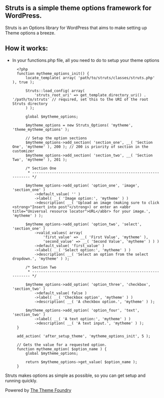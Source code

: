 ## Struts is a simple theme options framework for WordPress.

Struts is an Options library for WordPress that aims to make setting up Theme options a breeze.

## How it works:

* In your functions.php file, all you need to do to setup your theme options

		<?php
		function mytheme_options_init() {
			locate_template( array( 'path/to/struts/classes/struts.php' ), true );

			Struts::load_config( array(
				'struts_root_uri' => get_template_directory_uri() . '/path/to/struts' // required, set this to the URI of the root Struts directory
			) );

			global $mytheme_options;

			$mytheme_options = new Struts_Options( 'mytheme', 'theme_mytheme_options' );

			// Setup the option sections
			$mytheme_options->add_section( 'section_one', __( 'Section One', 'mytheme' ), 200 ); // 200 is priority of section in the customizer
			$mytheme_options->add_section( 'section_two', __( 'Section Two', 'mytheme' ), 201 );

			/* Section One
			 * ------------------------------------------------------------------ */

			$mytheme_options->add_option( 'option_one', 'image', 'section_one' )
				->default_value( '' )
				->label( __( 'Image option:', 'mytheme' ) )
				->description( __( 'Upload an image (making sure to click <strong>"Insert into post"</strong>) or enter an <abbr title="Universal resource locator">URL</abbr> for your image.', 'mytheme' ) );

			$mytheme_options->add_option( 'option_two', 'select', 'section_one' )
				->valid_values( array(
					'first_value' => __( 'First Value', 'mytheme' ),
					'second_value' => __( 'Second Value', 'mytheme' ) ) )
				->default_value( 'first_value' )
				->label( __( 'Select option:', 'mytheme' ) )
				->description( __( 'Select an option from the select dropdown.', 'mytheme' ) );

			/* Section Two
			 * ------------------------------------------------------------------ */

			$mytheme_options->add_option( 'option_three', 'checkbox', 'section_two' )
				->default_value( false )
				->label( __( 'Checkbox option', 'mytheme' ) )
				->description( __( 'A checkbox option.', 'mytheme' ) );

			$mytheme_options->add_option( 'option_four', 'text', 'section_two' )
				->label( __( 'A text option:', 'mytheme' ) )
				->description( __( 'A text input.', 'mytheme' ) );
		}

		add_action( 'after_setup_theme', 'mytheme_options_init', 5 );

		// Gets the value for a requested option.
		function mytheme_option( $option_name ) {
			global $mytheme_options;

			return $mytheme_options->get_value( $option_name );
		}

Struts makes options as simple as possible, so you can get setup and running quickly.

Powered by [The Theme Foundry](http://thethemefoundry.com/)